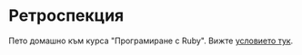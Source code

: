 # Ретроспекция

Пето домашно към курса "Програмиране с Ruby". Вижте [условието тук](/fmi/ruby-homeworks/05).

